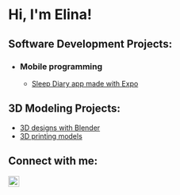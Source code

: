 # Hi, I'm Elina!

## Software Development Projects:
- ### Mobile programming 
  - [Sleep Diary app made with Expo](https://github.com/elinarou/SleepDiary)
 
## 3D Modeling Projects:
- [3D designs with Blender](https://github.com/elinarou/3D_designs_with_Blender)
- [3D printing models](https://github.com/elinarou/3D_printing_models)

## Connect with me:
[<img align="left" alt="Elina Rouvinen | LinkedIn" width="22px" src="https://cdn.jsdelivr.net/npm/simple-icons@v3/icons/linkedin.svg" />](https://www.linkedin.com/in/elina-rouvinen-77688a236/)

<!--
Here are some ideas to get you started:

- 🔭 I’m currently working on ...
- 🌱 I’m currently learning ...
- 👯 I’m looking to collaborate on ...
- 🤔 I’m looking for help with ...
- 💬 Ask me about ...
- 📫 How to reach me: ...
- 😄 Pronouns: ...
- ⚡ Fun fact: ...
-->


